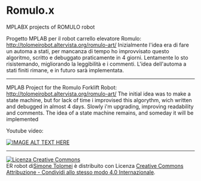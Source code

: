 # Romulo.x
MPLABX projects of ROMULO robot

Progetto MPLAB per il robot carrello elevatore Romulo: http://tolomeirobot.altervista.org/romulo-art/
Inizialmente l'idea era di fare un automa a stati, per mancanza di tempo ho improvvisato questo algoritmo, scritto e debuggato praticamente in 4 giorni. Lentamente lo sto risistemando, migliorando la leggibilità e i commenti. L'idea dell'automa a stati finiti rimane, e in futuro sarà implementata.

-------
MPLAB Project for the Romulo Forklift Robot: http://tolomeirobot.altervista.org/romulo-art/
The initial idea was to make a state machine, but for lack of time i improvised this algorythm, wich written and debugged in almost 4 days. Slowly i'm upgrading, improving readability and comments.
The idea of a state machine remains, and someday it will be implemented

Youtube video:

[![IMAGE ALT TEXT HERE](http://img.youtube.com/vi/i_6BtVZXTvE/0.jpg)](http://www.youtube.com/watch?v=YOUTUBE_VIDEO_ID_HERE)


----------

<a rel="license" href="http://creativecommons.org/licenses/by-sa/4.0/"><img alt="Licenza Creative Commons" style="border-width:0" src="https://i.creativecommons.org/l/by-sa/4.0/88x31.png" /></a><br /><span xmlns:dct="http://purl.org/dc/terms/" property="dct:title">ER robot</span> di<a xmlns:cc="http://creativecommons.org/ns#" href="http://tolomeirobot.altervista.org/" property="cc:attributionName" rel="cc:attributionURL">Simone Tolomei</a> è distribuito con Licenza <a rel="license" href="http://creativecommons.org/licenses/by-sa/4.0/">Creative Commons Attribuzione - Condividi allo stesso modo 4.0 Internazionale</a>.

